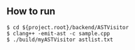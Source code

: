 ## How to run

```shell
$ cd ${project.root}/backend/ASTVisitor
$ clang++ -emit-ast -c sample.cpp
$ ./build/myASTVisitor astlist.txt